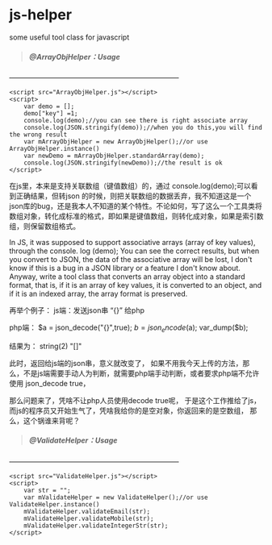 # js-helper
some useful tool class for javascript

>##### @ArrayObjHelper：Usage
————————————————————————
```
<script src="ArrayObjHelper.js"></script>
<script>
    var demo = [];
    demo["key"] =1;
    console.log(demo);//you can see there is right associate array
    console.log(JSON.stringify(demo));//when you do this,you will find the wrong result
    var mArrayObjHelper = new ArrayObjHelper();//or use ArrayObjHelper.instance()
    var newDemo = mArrayObjHelper.standardArray(demo);
    console.log(JSON.stringify(newDemo));//the result is ok
</script>
```

在js里，本来是支持关联数组（键值数组）的，通过 console.log(demo);可以看到正确结果，但转json 的时候，则把关联数组的数据丢弃，我不知道这是一个json库的bug，还是我本人不知道的某个特性。不论如何，写了这么一个工具类将数组对象，转化成标准的格式，即如果是键值数组，则转化成对象，如果是索引数组，则保留数组格式。

In JS, it was supposed to support associative arrays (array of key values), through the console. log (demo); You can see the correct results, but when you convert to JSON, the data of the associative array will be lost, I don't know if this is a bug in a JSON library or a feature I don't know about. Anyway, write a tool class that converts an array object into a standard format, that is, if it is an array of key values, it is converted to an object, and if it is an indexed array, the array format is preserved.

再举个例子：
js端：发送json串 “{}” 给php

php端：
$a = json_decode("{}",true);
$b = json_encode($a);
var_dump($b);

结果为：
string(2) "[]"

此时，返回给js端的json串，意义就改变了，
如果不用我今天上传的方法，那么，不是js端需要手动人为判断，就需要php端手动判断，或者要求php端不允许使用 json_decode true，

那么问题来了，凭啥不让php人员使用decode  true呢，
于是这个工作推给了js，
而js的程序员又开始生气了，凭啥我给你的是空对象，你返回来的是空数组，
那么，这个锅谁来背呢？

>##### @ValidateHelper：Usage
————————————————————————
```
<script src="ValidateHelper.js"></script>
<script>
    var str = "";
    var mValidateHelper = new ValidateHelper();//or use ValidateHelper.instance()
    mValidateHelper.validateEmail(str);
    mValidateHelper.validateMobile(str);
    mValidateHelper.validateIntegerStr(str);
</script>
```

